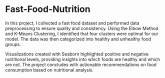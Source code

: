 # Fast-Food-Nutrition
In this project, I collected a fast food dataset and performed data preprocessing to ensure quality and consistency. Using the Elbow Method and K-Means Clustering, I identified that four clusters were optimal for our model. The data was then categorized into healthy and unhealthy food groups.

Visualizations created with Seaborn highlighted positive and negative nutritional levels, providing insights into which foods are healthy and which are not. The project concludes with actionable recommendations on food consumption based on nutritional analysis.
